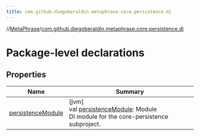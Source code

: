 ```yaml
---
title: com.github.diegoberaldin.metaphrase.core.persistence.di
---
```

//[MetaPhrase](../../index.html)/[com.github.diegoberaldin.metaphrase.core.persistence.di](index.html)



# Package-level declarations



## Properties


| Name | Summary |
|---|---|
| [persistenceModule](persistence-module.html) | [jvm]<br>val [persistenceModule](persistence-module.html): Module<br>DI module for the core-persistence subproject. |

